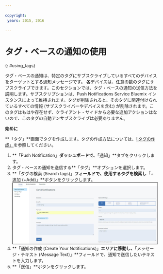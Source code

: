 ```yaml
---

copyright:
 years: 2015, 2016

---
```


# タグ・ベースの通知の使用
{: #using_tags}


タグ・ベースの通知は、特定のタグにサブスクライブしているすべてのデバイスをターゲットとする通知メッセージです。
各デバイスは、任意の数のタグにサブスクライブできます。このセクションでは、タグ・ベースの通知の送信方法を説明します。サブスクリプションは、Push Notifications Service Bluemix インスタンスによって維持されます。タグが削除されると、そのタグに関連付けられているすべての情報 (サブスクライバーやデバイスを含む) が削除されます。このタグはもはや存在せず、クライアント・サイドから必要な追加アクションはないので、このタグの自動アンサブスクライブは必要ありません。

**始めに**

**「タグ」**画面でタグを作成します。タグの作成方法については、[「タグの作成」](t_manage_tags.html)を参照してください。

1. **「Push Notification」**ダッシュボードで、**「通知」**タブをクリックします。
1. タグ・ベースの通知を送信する**「タグ」**オプションを選択します。
1. **「タグの検索 (Search tags)」**フィールドで、使用するタグを検索し**「+ 追加 (+Add)」**ボタンをクリックします。![「通知」画面](images/tag_notification.jpg)
1. **「通知の作成 (Create Your Notifications)」**エリアに移動し、**「メッセージ・テキスト (Message Text)」**フィールドで、通知で送信したいテキストを入力します。
1. **「送信」**ボタンをクリックします。
